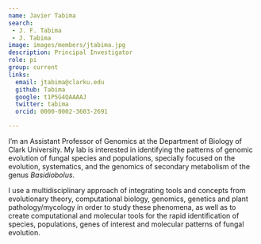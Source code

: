 ```yaml
---
name: Javier Tabima
search:
 - J. F. Tabima
 - J. Tabima
image: images/members/jtabima.jpg
description: Principal Investigator
role: pi
group: current
links:
  email: jtabima@clarku.edu
  github: Tabima
  google: t1P5G4QAAAAJ
  twitter: tabima
  orcid: 0000-0002-3603-2691

---
```


I’m an Assistant Professor of Genomics at the Department of Biology of Clark University. My lab is interested in identifying the patterns of genomic evolution of fungal species and populations, specially focused on the evolution, systematics, and the genomics of secondary metabolism of the genus *Basidiobolus*.

I use a multidisciplinary approach of integrating tools and concepts from evolutionary theory, computational biology, genomics, genetics and plant pathology/mycology in order to study these phenomena, as well as to create computational and molecular tools for the rapid identification of species, populations, genes of interest and molecular patterns of fungal evolution.
